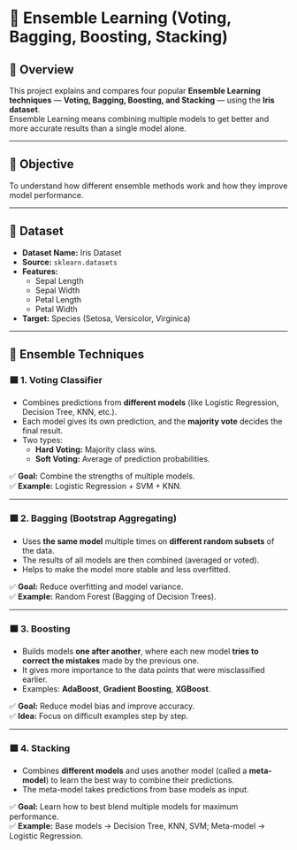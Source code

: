 # 🌿 Ensemble Learning (Voting, Bagging, Boosting, Stacking)

## 📘 Overview
This project explains and compares four popular **Ensemble Learning techniques** — **Voting, Bagging, Boosting, and Stacking** — using the **Iris dataset**.  
Ensemble Learning means combining multiple models to get better and more accurate results than a single model alone.

---

## 🎯 Objective
To understand how different ensemble methods work and how they improve model performance.

---

## 📂 Dataset
- **Dataset Name:** Iris Dataset  
- **Source:** `sklearn.datasets`  
- **Features:**
  - Sepal Length  
  - Sepal Width  
  - Petal Length  
  - Petal Width  
- **Target:** Species (Setosa, Versicolor, Virginica)

---

## 🧩 Ensemble Techniques

### 🟦 1. Voting Classifier
- Combines predictions from **different models** (like Logistic Regression, Decision Tree, KNN, etc.).  
- Each model gives its own prediction, and the **majority vote** decides the final result.  
- Two types:
  - **Hard Voting:** Majority class wins.  
  - **Soft Voting:** Average of prediction probabilities.

✅ **Goal:** Combine the strengths of multiple models.  
✅ **Example:** Logistic Regression + SVM + KNN.

---

### 🟩 2. Bagging (Bootstrap Aggregating)
- Uses **the same model** multiple times on **different random subsets** of the data.  
- The results of all models are then combined (averaged or voted).  
- Helps to make the model more stable and less overfitted.

✅ **Goal:** Reduce overfitting and model variance.  
✅ **Example:** Random Forest (Bagging of Decision Trees).

---

### 🟧 3. Boosting
- Builds models **one after another**, where each new model **tries to correct the mistakes** made by the previous one.  
- It gives more importance to the data points that were misclassified earlier.  
- Examples: **AdaBoost**, **Gradient Boosting**, **XGBoost**.

✅ **Goal:** Reduce model bias and improve accuracy.  
✅ **Idea:** Focus on difficult examples step by step.

---

### 🟪 4. Stacking
- Combines **different models** and uses another model (called a **meta-model**) to learn the best way to combine their predictions.  
- The meta-model takes predictions from base models as input.

✅ **Goal:** Learn how to best blend multiple models for maximum performance.  
✅ **Example:** Base models → Decision Tree, KNN, SVM; Meta-model → Logistic Regression.
